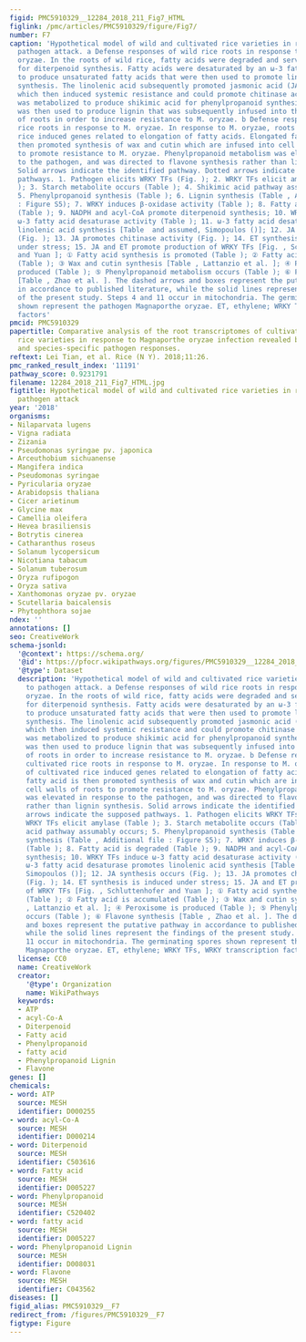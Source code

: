 ```yaml
---
figid: PMC5910329__12284_2018_211_Fig7_HTML
figlink: /pmc/articles/PMC5910329/figure/Fig7/
number: F7
caption: 'Hypothetical model of wild and cultivated rice varieties in response to
  pathogen attack. a Defense responses of wild rice roots in response to Magnaporthe
  oryzae. In the roots of wild rice, fatty acids were degraded and served as precursors
  for diterpenoid synthesis. Fatty acids were desaturated by an ω-3 fatty acid desaturase
  to produce unsaturated fatty acids that were then used to promote linolenic acid
  synthesis. The linolenic acid subsequently promoted jasmonic acid (JA) synthesis
  which then induced systemic resistance and could promote chitinase activity. Starch
  was metabolized to produce shikimic acid for phenylpropanoid synthesis. The phenylpropanoid
  was then used to produce lignin that was subsequently infused into the cell walls
  of roots in order to increase resistance to M. oryzae. b Defense responses of cultivated
  rice roots in response to M. oryzae. In response to M. oryzae, roots of cultivated
  rice induced genes related to elongation of fatty acids. Elongated fatty acid is
  then promoted synthesis of wax and cutin which are infused into cell walls of roots
  to promote resistance to M. oryzae. Phenylpropanoid metabolism was elevated in response
  to the pathogen, and was directed to flavone synthesis rather than lignin synthesis.
  Solid arrows indicate the identified pathway. Dotted arrows indicate the supposed
  pathways. 1. Pathogen elicits WRKY TFs (Fig. ); 2. WRKY TFs elicit amylase (Table
  ); 3. Starch metabolite occurs (Table ); 4. Shikimic acid pathway assumably occurs;
  5. Phenylpropanoid synthesis (Table ); 6. Lignin synthesis (Table , Additional file
  : Figure S5); 7. WRKY induces β-oxidase activity (Table ); 8. Fatty acid is degraded
  (Table ); 9. NADPH and acyl-CoA promote diterpenoid synthesis; 10. WRKY TFs induce
  ω-3 fatty acid desaturase activity (Table ); 11. ω-3 fatty acid desaturase promotes
  linolenic acid synthesis [Table  and assumed, Simopoulos ()]; 12. JA synthesis occurs
  (Fig. ); 13. JA promotes chitinase activity (Fig. ); 14. ET synthesis is induced
  under stress; 15. JA and ET promote production of WRKY TFs [Fig. , Schluttenhofer
  and Yuan ]; ① Fatty acid synthesis is promoted (Table ); ② Fatty acid is accumulated
  (Table ); ③ Wax and cutin synthesis [Table , Lattanzio et al. ]; ④ Peroxisome is
  produced (Table ); ⑤ Phenylpropanoid metabolism occurs (Table ); ⑥ Flavone synthesis
  [Table , Zhao et al. ]. The dashed arrows and boxes represent the putative pathway
  in accordance to published literature, while the solid lines represent the findings
  of the present study. Steps 4 and 11 occur in mitochondria. The germinating spores
  shown represent the pathogen Magnaporthe oryzae. ET, ethylene; WRKY TFs, WRKY transcription
  factors'
pmcid: PMC5910329
papertitle: Comparative analysis of the root transcriptomes of cultivated and wild
  rice varieties in response to Magnaporthe oryzae infection revealed both common
  and species-specific pathogen responses.
reftext: Lei Tian, et al. Rice (N Y). 2018;11:26.
pmc_ranked_result_index: '11191'
pathway_score: 0.9231791
filename: 12284_2018_211_Fig7_HTML.jpg
figtitle: Hypothetical model of wild and cultivated rice varieties in response to
  pathogen attack
year: '2018'
organisms:
- Nilaparvata lugens
- Vigna radiata
- Zizania
- Pseudomonas syringae pv. japonica
- Arceuthobium sichuanense
- Mangifera indica
- Pseudomonas syringae
- Pyricularia oryzae
- Arabidopsis thaliana
- Cicer arietinum
- Glycine max
- Camellia oleifera
- Hevea brasiliensis
- Botrytis cinerea
- Catharanthus roseus
- Solanum lycopersicum
- Nicotiana tabacum
- Solanum tuberosum
- Oryza rufipogon
- Oryza sativa
- Xanthomonas oryzae pv. oryzae
- Scutellaria baicalensis
- Phytophthora sojae
ndex: ''
annotations: []
seo: CreativeWork
schema-jsonld:
  '@context': https://schema.org/
  '@id': https://pfocr.wikipathways.org/figures/PMC5910329__12284_2018_211_Fig7_HTML.html
  '@type': Dataset
  description: 'Hypothetical model of wild and cultivated rice varieties in response
    to pathogen attack. a Defense responses of wild rice roots in response to Magnaporthe
    oryzae. In the roots of wild rice, fatty acids were degraded and served as precursors
    for diterpenoid synthesis. Fatty acids were desaturated by an ω-3 fatty acid desaturase
    to produce unsaturated fatty acids that were then used to promote linolenic acid
    synthesis. The linolenic acid subsequently promoted jasmonic acid (JA) synthesis
    which then induced systemic resistance and could promote chitinase activity. Starch
    was metabolized to produce shikimic acid for phenylpropanoid synthesis. The phenylpropanoid
    was then used to produce lignin that was subsequently infused into the cell walls
    of roots in order to increase resistance to M. oryzae. b Defense responses of
    cultivated rice roots in response to M. oryzae. In response to M. oryzae, roots
    of cultivated rice induced genes related to elongation of fatty acids. Elongated
    fatty acid is then promoted synthesis of wax and cutin which are infused into
    cell walls of roots to promote resistance to M. oryzae. Phenylpropanoid metabolism
    was elevated in response to the pathogen, and was directed to flavone synthesis
    rather than lignin synthesis. Solid arrows indicate the identified pathway. Dotted
    arrows indicate the supposed pathways. 1. Pathogen elicits WRKY TFs (Fig. ); 2.
    WRKY TFs elicit amylase (Table ); 3. Starch metabolite occurs (Table ); 4. Shikimic
    acid pathway assumably occurs; 5. Phenylpropanoid synthesis (Table ); 6. Lignin
    synthesis (Table , Additional file : Figure S5); 7. WRKY induces β-oxidase activity
    (Table ); 8. Fatty acid is degraded (Table ); 9. NADPH and acyl-CoA promote diterpenoid
    synthesis; 10. WRKY TFs induce ω-3 fatty acid desaturase activity (Table ); 11.
    ω-3 fatty acid desaturase promotes linolenic acid synthesis [Table  and assumed,
    Simopoulos ()]; 12. JA synthesis occurs (Fig. ); 13. JA promotes chitinase activity
    (Fig. ); 14. ET synthesis is induced under stress; 15. JA and ET promote production
    of WRKY TFs [Fig. , Schluttenhofer and Yuan ]; ① Fatty acid synthesis is promoted
    (Table ); ② Fatty acid is accumulated (Table ); ③ Wax and cutin synthesis [Table
    , Lattanzio et al. ]; ④ Peroxisome is produced (Table ); ⑤ Phenylpropanoid metabolism
    occurs (Table ); ⑥ Flavone synthesis [Table , Zhao et al. ]. The dashed arrows
    and boxes represent the putative pathway in accordance to published literature,
    while the solid lines represent the findings of the present study. Steps 4 and
    11 occur in mitochondria. The germinating spores shown represent the pathogen
    Magnaporthe oryzae. ET, ethylene; WRKY TFs, WRKY transcription factors'
  license: CC0
  name: CreativeWork
  creator:
    '@type': Organization
    name: WikiPathways
  keywords:
  - ATP
  - acyl-Co-A
  - Diterpenoid
  - Fatty acid
  - Phenylpropanoid
  - fatty acid
  - Phenylpropanoid Lignin
  - Flavone
genes: []
chemicals:
- word: ATP
  source: MESH
  identifier: D000255
- word: acyl-Co-A
  source: MESH
  identifier: D000214
- word: Diterpenoid
  source: MESH
  identifier: C503616
- word: Fatty acid
  source: MESH
  identifier: D005227
- word: Phenylpropanoid
  source: MESH
  identifier: C520402
- word: fatty acid
  source: MESH
  identifier: D005227
- word: Phenylpropanoid Lignin
  source: MESH
  identifier: D008031
- word: Flavone
  source: MESH
  identifier: C043562
diseases: []
figid_alias: PMC5910329__F7
redirect_from: /figures/PMC5910329__F7
figtype: Figure
---
```

